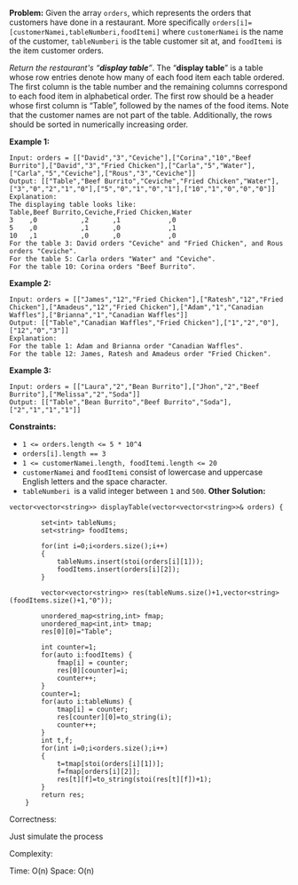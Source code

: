 **Problem:**
Given the array `orders`, which represents the orders that customers have done in a restaurant. More specifically `orders[i]=[customerNamei,tableNumberi,foodItemi]` where `customerNamei` is the name of the customer, `tableNumberi` is the table customer sit at, and `foodItemi` is the item customer orders.

*Return the restaurant's “**display table**”*. The “**display table**” is a table whose row entries denote how many of each food item each table ordered. The first column is the table number and the remaining columns correspond to each food item in alphabetical order. The first row should be a header whose first column is “Table”, followed by the names of the food items. Note that the customer names are not part of the table. Additionally, the rows should be sorted in numerically increasing order.

 

**Example 1:**

```
Input: orders = [["David","3","Ceviche"],["Corina","10","Beef Burrito"],["David","3","Fried Chicken"],["Carla","5","Water"],["Carla","5","Ceviche"],["Rous","3","Ceviche"]]
Output: [["Table","Beef Burrito","Ceviche","Fried Chicken","Water"],["3","0","2","1","0"],["5","0","1","0","1"],["10","1","0","0","0"]] 
Explanation:
The displaying table looks like:
Table,Beef Burrito,Ceviche,Fried Chicken,Water
3    ,0           ,2      ,1            ,0
5    ,0           ,1      ,0            ,1
10   ,1           ,0      ,0            ,0
For the table 3: David orders "Ceviche" and "Fried Chicken", and Rous orders "Ceviche".
For the table 5: Carla orders "Water" and "Ceviche".
For the table 10: Corina orders "Beef Burrito". 
```

**Example 2:**

```
Input: orders = [["James","12","Fried Chicken"],["Ratesh","12","Fried Chicken"],["Amadeus","12","Fried Chicken"],["Adam","1","Canadian Waffles"],["Brianna","1","Canadian Waffles"]]
Output: [["Table","Canadian Waffles","Fried Chicken"],["1","2","0"],["12","0","3"]] 
Explanation: 
For the table 1: Adam and Brianna order "Canadian Waffles".
For the table 12: James, Ratesh and Amadeus order "Fried Chicken".
```

**Example 3:**

```
Input: orders = [["Laura","2","Bean Burrito"],["Jhon","2","Beef Burrito"],["Melissa","2","Soda"]]
Output: [["Table","Bean Burrito","Beef Burrito","Soda"],["2","1","1","1"]]
```

 

**Constraints:**

- `1 <= orders.length <= 5 * 10^4`
- `orders[i].length == 3`
- `1 <= customerNamei.length, foodItemi.length <= 20`
- `customerNamei` and `foodItemi` consist of lowercase and uppercase English letters and the space character.
- `tableNumberi `is a valid integer between `1` and `500`.
**Other Solution:**
```
vector<vector<string>> displayTable(vector<vector<string>>& orders) {

        set<int> tableNums;
        set<string> foodItems;

        for(int i=0;i<orders.size();i++)
        {
            tableNums.insert(stoi(orders[i][1]));
            foodItems.insert(orders[i][2]);
        }

        vector<vector<string>> res(tableNums.size()+1,vector<string>(foodItems.size()+1,"0"));
        
        unordered_map<string,int> fmap;
        unordered_map<int,int> tmap;
        res[0][0]="Table";

        int counter=1;
        for(auto i:foodItems) {
            fmap[i] = counter;
            res[0][counter]=i;
            counter++;
        }
        counter=1;
        for(auto i:tableNums) {
            tmap[i] = counter;
            res[counter][0]=to_string(i);
            counter++;
        }
        int t,f;
        for(int i=0;i<orders.size();i++)
        {
            t=tmap[stoi(orders[i][1])];
            f=fmap[orders[i][2]];
            res[t][f]=to_string(stoi(res[t][f])+1);
        }
        return res;
    }
```
Correctness:

Just simulate the process

Complexity:

Time: O(n)
Space: O(n)